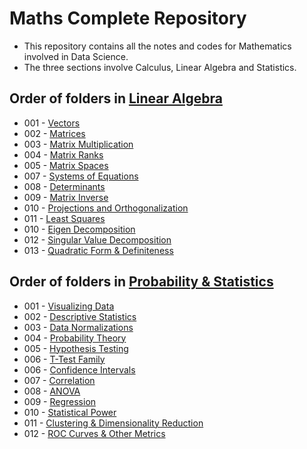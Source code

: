 # Maths Complete Repository

* This repository contains all the notes and codes for Mathematics involved in Data Science.
* The three sections involve Calculus, Linear Algebra and Statistics.


## Order of folders in <a href="https://github.com/ravi0531rp/l-maths/tree/master/a-lin-alg/a-lin-alg-code-ud"> Linear Algebra </a>
* 001 - <a href="https://github.com/ravi0531rp/l-maths/tree/master/a-lin-alg/a-lin-alg-code-ud/vectors"> Vectors </a>
* 002 - <a href="https://github.com/ravi0531rp/l-maths/tree/master/a-lin-alg/a-lin-alg-code-ud/matrices"> Matrices </a>
* 003 - <a href="https://github.com/ravi0531rp/l-maths/tree/master/a-lin-alg/a-lin-alg-code-ud/matrixMults"> Matrix Multiplication </a>
* 004 - <a href="https://github.com/ravi0531rp/l-maths/tree/master/a-lin-alg/a-lin-alg-code-ud/rank"> Matrix Ranks </a>
* 005 - <a href="https://github.com/ravi0531rp/l-maths/tree/master/a-lin-alg/a-lin-alg-code-ud/spaces"> Matrix Spaces </a>
* 007 - <a href="https://github.com/ravi0531rp/l-maths/tree/master/a-lin-alg/a-lin-alg-code-ud/systems"> Systems of Equations </a>
* 008 - <a href="https://github.com/ravi0531rp/l-maths/tree/master/a-lin-alg/a-lin-alg-code-ud/determinants"> Determinants </a>
* 009 - <a href="https://github.com/ravi0531rp/l-maths/tree/master/a-lin-alg/a-lin-alg-code-ud/inverse"> Matrix Inverse </a>
* 010 - <a href="https://github.com/ravi0531rp/l-maths/tree/master/a-lin-alg/a-lin-alg-code-ud/projorth"> Projections and Orthogonalization </a>
* 011 - <a href="https://github.com/ravi0531rp/l-maths/tree/master/a-lin-alg/a-lin-alg-code-ud/leastsquares"> Least Squares </a>
* 010 - <a href="https://github.com/ravi0531rp/l-maths/tree/master/a-lin-alg/a-lin-alg-code-ud/eig"> Eigen Decomposition </a>
* 012 - <a href="https://github.com/ravi0531rp/l-maths/tree/master/a-lin-alg/a-lin-alg-code-ud/svd"> Singular Value Decomposition </a>
* 013 - <a href="https://github.com/ravi0531rp/l-maths/tree/master/a-lin-alg/a-lin-alg-code-ud/quadformDefinite"> Quadratic Form & Definiteness </a>

## Order of folders in <a href="https://github.com/ravi0531rp/l-maths/tree/master/c-stats-probab/a-stats-prob-code-udemy"> Probability & Statistics </a>
* 001 - <a href="https://github.com/ravi0531rp/l-maths/tree/master/c-stats-probab/a-stats-prob-code-udemy/visualization"> Visualizing Data </a>
* 002 - <a href="https://github.com/ravi0531rp/l-maths/tree/master/c-stats-probab/a-stats-prob-code-udemy/descriptives"> Descriptive Statistics </a>
* 003 - <a href="https://github.com/ravi0531rp/l-maths/tree/master/c-stats-probab/a-stats-prob-code-udemy/normOutliers"> Data Normalizations </a>
* 004 - <a href="https://github.com/ravi0531rp/l-maths/tree/master/c-stats-probab/a-stats-prob-code-udemy/probtheory"> Probability Theory </a>
* 005 - <a href=""> Hypothesis Testing </a>
* 006 - <a href="https://github.com/ravi0531rp/l-maths/tree/master/c-stats-probab/a-stats-prob-code-udemy/ttest"> T-Test Family </a>
* 006 - <a href="https://github.com/ravi0531rp/l-maths/tree/master/c-stats-probab/a-stats-prob-code-udemy/confint"> Confidence Intervals </a>
* 007 - <a href="https://github.com/ravi0531rp/l-maths/tree/master/c-stats-probab/a-stats-prob-code-udemy/correlation"> Correlation </a>
* 008 - <a href="https://github.com/ravi0531rp/l-maths/tree/master/c-stats-probab/a-stats-prob-code-udemy/anovas"> ANOVA </a>
* 009 - <a href="https://github.com/ravi0531rp/l-maths/tree/master/c-stats-probab/a-stats-prob-code-udemy/regressions"> Regression </a>
* 010 - <a href=""> Statistical Power </a>
* 011 - <a href="https://github.com/ravi0531rp/l-maths/tree/master/c-stats-probab/a-stats-prob-code-udemy/clustdimred"> Clustering & Dimensionality Reduction </a>
* 012 - <a href="https://github.com/ravi0531rp/l-maths/tree/master/c-stats-probab/a-stats-prob-code-udemy/sigdet"> ROC Curves & Other Metrics </a>
